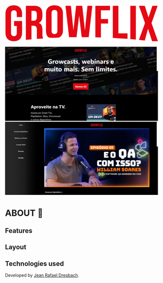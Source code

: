 <div align="center">

![Written in red the text Growflix](./src/assets/images/logo-growflix.svg)


![Image of the Landing page of Growflix](./src/assets/images/landing-page.jpeg)
![Image of the Home page of Growflix](./src/assets/images/home-page.jpeg)

</div>

# ABOUT :thinking:

## Features


## Layout


## Technologies used


Developed by [Jean Rafael Dresbach](https://www.linkedin.com/in/jean-dresbach-a98a90293/?locale=en_US).